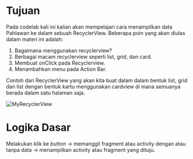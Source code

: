# Tujuan
Pada codelab kali ini kalian akan mempelajari cara menampilkan data Pahlawan ke dalam sebuah RecyclerView. Beberapa poin yang akan diulas dalam materi ini adalah:

1. Bagaimana menggunakan recyclerview?
2. Berbagai macam recyclerview seperti list, grid, dan card.
3. Membuat onClick pada Recyclerview.
4. Menambahkan menu pada Action Bar.

Contoh dari RecyclerView yang akan kita buat dalam dalam bentuk list, grid dan list dengan bentuk kartu menggunakan cardview di mana semuanya berada dalam satu halaman saja.

![MyRecyclerView](https://user-images.githubusercontent.com/68750843/116180769-b0746e80-a743-11eb-831a-75f3280ef96a.gif)

# Logika Dasar
Melakukan klik ke _button_ → memanggil fragment atau activity dengan atau tanpa data → menampilkan activity atau fragment yang dituju.